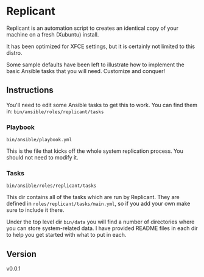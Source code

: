 # Replicant

Replicant is an automation script to creates an identical copy of your machine on a fresh (Xubuntu) install.

It has been optimized for XFCE settings, but it is certainly not limited to this distro.

Some sample defaults have been left to illustrate how to implement the basic Ansible tasks that you will need. Customize and conquer!

## Instructions

You'll need to edit some Ansible tasks to get this to work. You can find them in: `bin/ansible/roles/replicant/tasks`

### Playbook

`bin/ansible/playbook.yml`

This is the file that kicks off the whole system replication process. You should not need to modify it.

### Tasks

`bin/ansible/roles/replicant/tasks`

This dir contains all of the tasks which are run by Replicant. They are defined in `roles/replicant/tasks/main.yml`,
so if you add your own make sure to include it there.

Under the top level dir `bin/data` you will find a number of directories where you can store system-related data. I have provided README files in each dir to help you get started with what to put in each.


## Version

v0.0.1